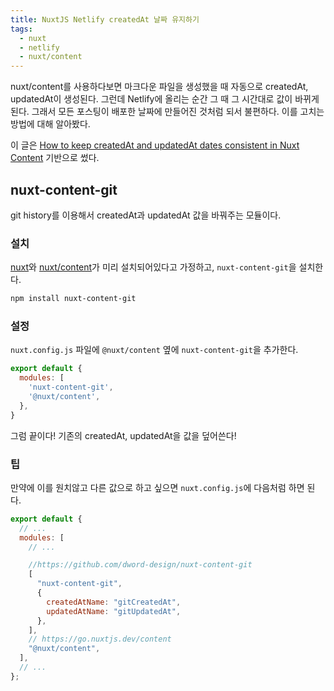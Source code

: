 ```yaml
---
title: NuxtJS Netlify createdAt 날짜 유지하기
tags:
  - nuxt
  - netlify
  - nuxt/content
---
```


nuxt/content를 사용하다보면 마크다운 파일을 생성했을 때 자동으로 createdAt, updatedAt이 생성된다. 그런데 Netlify에 올리는 순간 그 때 그 시간대로 값이 바뀌게 된다. 그래서 모든 포스팅이 배포한 날짜에 만들어진 것처럼 되서 불편하다. 이를 고치는 방법에 대해 알아봤다.

<!--more-->

이 글은 [How to keep createdAt and updatedAt dates consistent in Nuxt Content](https://miracleio.me/blog/how-to-configure-consistent-createdat-and-updatedat-dates) 기반으로 썼다.

## nuxt-content-git

git history를 이용해서 createdAt과 updatedAt 값을 바꿔주는 모듈이다.

### 설치

[nuxt](https://nuxtjs.org/docs/get-started/installation/)와 [nuxt/content](https://content.nuxtjs.org/)가 미리 설치되어있다고 가정하고, `nuxt-content-git`을 설치한다.

```bash
npm install nuxt-content-git
```

### 설정

`nuxt.config.js` 파일에 `@nuxt/content` 옆에 `nuxt-content-git`을 추가한다.

```js [nuxt.config.js]
export default {
  modules: [
    'nuxt-content-git',
    '@nuxt/content',
  },
}
```

그럼 끝이다! 기존의 createdAt, updatedAt을 값을 덮어쓴다!

### 팁

만약에 이를 원치않고 다른 값으로 하고 싶으면 `nuxt.config.js`에 다음처럼 하면 된다.

```js [nuxt.config.js]
export default {
  // ...
  modules: [
    // ...

    //https://github.com/dword-design/nuxt-content-git
    [
      "nuxt-content-git",
      {
        createdAtName: "gitCreatedAt",
        updatedAtName: "gitUpdatedAt",
      },
    ],
    // https://go.nuxtjs.dev/content
    "@nuxt/content",
  ],
  // ...
};
```

